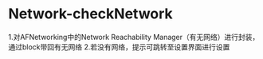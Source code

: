 
# Network-checkNetwork


1.对AFNetworking中的Network Reachability Manager（有无网络）进行封装，通过block带回有无网络
2.若没有网络，提示可跳转至设置界面进行设置
